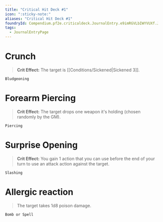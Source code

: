 ```yaml
---
title: "Critical Hit Deck #1"
icon: ":sticky-note:"
aliases: "Critical Hit Deck #1"
foundryId: Compendium.pf2e.criticaldeck.JournalEntry.e9imRGVLbIWYVUXf.JournalEntryPage.r9iBZ8NsIFSvgStR
tags:
  - JournalEntryPage
---
```

# Crunch

> **Crit Effect:** The target is [[Conditions/Sickened|Sickened 3]].

`Bludgeoning`

# Forearm Piercing

> **Crit Effect:** The target drops one weapon it's holding (chosen randomly by the GM).

`Piercing`

# Surprise Opening

> **Crit Effect:** You gain 1 action that you can use before the end of your turn to use an attack action against the target.

`Slashing`

# Allergic reaction

> The target takes 1d8 poison damage.

`Bomb or Spell`